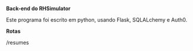 **Back-end do RHSimulator**

Este programa foi escrito em python, usando Flask,  SQLALchemy e Auth0.

**Rotas**

/resumes 